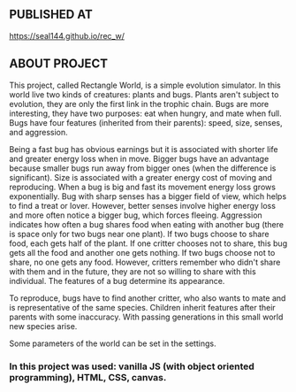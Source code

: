 ## PUBLISHED AT

https://seal144.github.io/rec_w/

## ABOUT PROJECT

This project, called Rectangle World, is a simple evolution simulator. In this world live two kinds of creatures: plants and bugs. Plants aren't subject to evolution, they are only the first link in the trophic chain. Bugs are more interesting, they have two purposes: eat when hungry, and mate when full. Bugs have four features (inherited from their parents): speed, size, senses, and aggression.

Being a fast bug has obvious earnings but it is associated with shorter life and greater energy loss when in move. Bigger bugs have an advantage because smaller bugs run away from bigger ones (when the difference is significant). Size is associated with a greater energy cost of moving and reproducing. When a bug is big and fast its movement energy loss grows exponentially. Bug with sharp senses has a bigger field of view, which helps to find a treat or lover. However, better senses involve higher energy loss and more often notice a bigger bug, which forces fleeing. Aggression indicates how often a bug shares food when eating with another bug (there is space only for two bugs near one plant). If two bugs choose to share food, each gets half of the plant. If one critter chooses not to share, this bug gets all the food and another one gets nothing. If two bugs choose not to share, no one gets any food. However, critters remember who didn't share with them and in the future, they are not so willing to share with this individual. The features of a bug determine its appearance.

To reproduce, bugs have to find another critter, who also wants to mate and is representative of the same species. Children inherit features after their parents with some inaccuracy. With passing generations in this small world new species arise.

Some parameters of the world can be set in the settings.

### In this project was used: vanilla JS (with object oriented programming), HTML, CSS, canvas.
